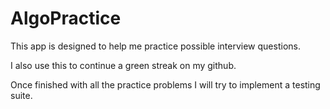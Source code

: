 # AlgoPractice

This app is designed to help me practice possible interview questions.

I also use this to continue a green streak on my github. 

Once finished with all the practice problems I will try to implement a testing suite. 